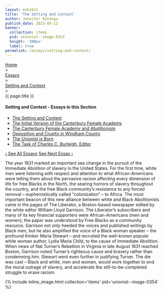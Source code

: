 ```yaml
---
layout: exhibit
title: 'The Setting and Context'
author: Jennifer Rycenga
publish_date: 2023-05-12
banner:
  collection: items
  pid: unionist--image-0353
  height: '300px'
  label: true
permalink: /essays/setting-and-context/
---
```

<div class="breadcrumb">
<a href="/unionist/">Home</a>
<div class="caret"> &gt; </div>
<a href="/unionist/essays/">Essays</a>
<div class="caret"> &gt; </div>
<a href="
    /unionist/essays/setting-and-context/
  ">
   Setting and Context
     </a>
<div class="caret"> &gt; </div>
{{ page.title }}
</div>
<div class='section-nav-wrapper'>
<div class='section-nav'>
<h4>Setting and Context - Essays in this Section</h4>
<ul class="nav nav-pills">
  <li class="nav-item">
    <a class="nav-link active" href="/unionist/essays/setting-and-context/">The Setting and Context</a>
  </li>
  <li class="nav-item">
    <a class="nav-link" href="/unionist/essays/initial-version/">The Initial Version of the Canterbury Female Academy</a>
  </li>
  <li class="nav-item">
    <a class="nav-link" href="/unionist/essays/canterbury-female-academy-and-abolitionism/">The Canterbury Female Academy and Abolitionism</a>
  </li>
  <li class="nav-item">
    <a class="nav-link" href="/unionist/essays/opposition-and-cruelty/">Opposition and Cruelty in Windham County</a>
  </li>
  <li class="nav-item">
    <a class="nav-link" href="/unionist/essays/the-unionist-is-born/">The Unionist is Born</a>
  </li>
  <li class="nav-item">
    <a class="nav-link" href="/unionist/essays/the-task-of-charles-c-burleigh/">The Task of Charles C. Burleigh, Editor</a>
  </li>
</ul>
<div class="pagination-nav">
<span class="pagination-link" id="prevlink"><a href="/unionist/essays/">‹ See All Essays</a></span>
<span class="pagination-link" id="nextlink"><a href="/unionist/essays/initial-version/">See Next Essay ›</a></span>
</div>
</div>
</div>

The year 1831 marked an important sea change in the pursuit of the Immediate Abolition of slavery in the United States. For the first time, white men were listening with respect and attention to what African-Americans were telling them about the pervasive racism affecting every dimension of life for free Blacks in the North, the searing horrors of slavery throughout the country, and the free Black community’s resistance to any forced removal – euphemistically called “colonization” – to Africa. The most important beacon of this new alliance between white and Black Abolitionists came in the pages of The Liberator, a Boston-based newspaper edited by the white editor William Lloyd Garrison. The Liberator’s subscribers and many of its key financial supporters were African-Americans (men and women); the paper was understood by Free Blacks as a community resource. Garrison not only heeded the voices and published writings by Black men, but he also amplified the voice of a Black woman speaker – the profound thinker Maria Stewart – and recruited the well-known popular white woman author, Lydia Maria Child, to the cause of Immediate Abolition. When news of Nat Turner’s Rebellion in Virginia in late August 1831 reached Boston, Garrison noted Turner’s righteous cause and bravery rather than condemning him. Stewart went even further in justifying Turner. The die was cast – Black and white, men and women, would work together to end the moral outrage of slavery, and accelerate the still-to-be-completed struggle to erase racism.

{% include inline_image.html collection='items' pid='unionist--image-0354' %}
